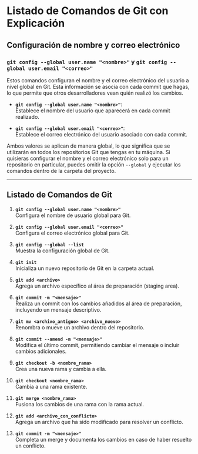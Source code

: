 
# Listado de Comandos de Git con Explicación

## Configuración de nombre y correo electrónico

### `git config --global user.name "<nombre>"` y `git config --global user.email "<correo>"`

Estos comandos configuran el nombre y el correo electrónico del usuario a nivel global en Git. Esta información se asocia con cada commit que hagas, lo que permite que otros desarrolladores vean quién realizó los cambios.

- **`git config --global user.name "<nombre>"`**:  
   Establece el nombre del usuario que aparecerá en cada commit realizado.
  
- **`git config --global user.email "<correo>"`**:  
   Establece el correo electrónico del usuario asociado con cada commit.

Ambos valores se aplican de manera global, lo que significa que se utilizarán en todos los repositorios Git que tengas en tu máquina. Si quisieras configurar el nombre y el correo electrónico solo para un repositorio en particular, puedes omitir la opción `--global` y ejecutar los comandos dentro de la carpeta del proyecto.

---

## Listado de Comandos de Git

1. **`git config --global user.name "<nombre>"`**  
   Configura el nombre de usuario global para Git.

2. **`git config --global user.email "<correo>"`**  
   Configura el correo electrónico global para Git.

3. **`git config --global --list`**  
   Muestra la configuración global de Git.

4. **`git init`**  
   Inicializa un nuevo repositorio de Git en la carpeta actual.

5. **`git add <archivo>`**  
   Agrega un archivo específico al área de preparación (staging area).

6. **`git commit -m "<mensaje>"`**  
   Realiza un commit con los cambios añadidos al área de preparación, incluyendo un mensaje descriptivo.

7. **`git mv <archivo_antiguo> <archivo_nuevo>`**  
   Renombra o mueve un archivo dentro del repositorio.

8. **`git commit --amend -m "<mensaje>"`**  
   Modifica el último commit, permitiendo cambiar el mensaje o incluir cambios adicionales.

9. **`git checkout -b <nombre_rama>`**  
   Crea una nueva rama y cambia a ella.

10. **`git checkout <nombre_rama>`**  
    Cambia a una rama existente.

11. **`git merge <nombre_rama>`**  
    Fusiona los cambios de una rama con la rama actual.

12. **`git add <archivo_con_conflicto>`**  
    Agrega un archivo que ha sido modificado para resolver un conflicto.

13. **`git commit -m "<mensaje>"`**  
    Completa un merge y documenta los cambios en caso de haber resuelto un conflicto.
